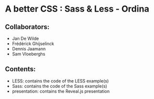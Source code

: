 # A better CSS : Sass &amp; Less - Ordina

## Collaborators:

* Jan De Wilde
* Frédérick Ghijselinck
* Dennis Jaamann
* Sam Vloeberghs

## Contents:

* LESS: contains the code of the LESS example(s)
* Sass: contains the code of the Sass example(s)
* presentation: contains the Reveal.js presentation
